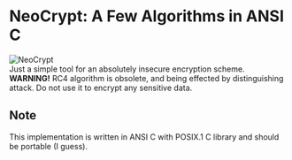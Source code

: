 NeoCrypt: A Few Algorithms in ANSI C
====================================

![NeoCrypt](https://gitlab.com/Neo_Chen/RC4/raw/master/Logo.png "Yes, it has a logo")  
Just a simple tool for an absolutely insecure encryption scheme.  
**WARNING!** RC4 algorithm is obsolete, and being effected by distinguishing attack.
Do not use it to encrypt any sensitive data.

## Note
This implementation is written in ANSI C with POSIX.1 C library and should be portable (I guess).
